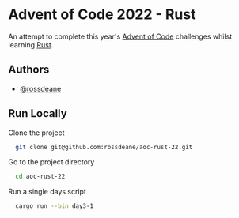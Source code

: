 
# Advent of Code 2022 - Rust

An attempt to complete this year's [Advent of Code](https://adventofcode.com/2022) challenges whilst learning [Rust](https://www.rust-lang.org/).
## Authors

- [@rossdeane](https://www.github.com/rossdeane)


## Run Locally

Clone the project

```bash
  git clone git@github.com:rossdeane/aoc-rust-22.git
```

Go to the project directory

```bash
  cd aoc-rust-22
```

Run a single days script

```bash
  cargo run --bin day3-1
```


